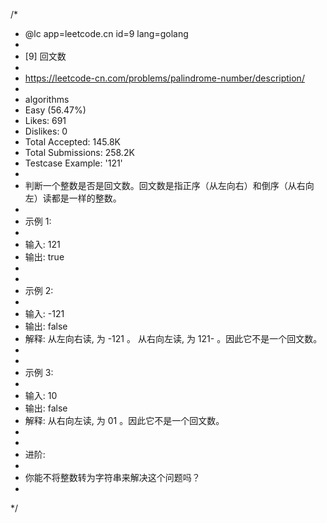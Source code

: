/*
 * @lc app=leetcode.cn id=9 lang=golang
 *
 * [9] 回文数
 *
 * https://leetcode-cn.com/problems/palindrome-number/description/
 *
 * algorithms
 * Easy (56.47%)
 * Likes:    691
 * Dislikes: 0
 * Total Accepted:    145.8K
 * Total Submissions: 258.2K
 * Testcase Example:  '121'
 *
 * 判断一个整数是否是回文数。回文数是指正序（从左向右）和倒序（从右向左）读都是一样的整数。
 * 
 * 示例 1:
 * 
 * 输入: 121
 * 输出: true
 * 
 * 
 * 示例 2:
 * 
 * 输入: -121
 * 输出: false
 * 解释: 从左向右读, 为 -121 。 从右向左读, 为 121- 。因此它不是一个回文数。
 * 
 * 
 * 示例 3:
 * 
 * 输入: 10
 * 输出: false
 * 解释: 从右向左读, 为 01 。因此它不是一个回文数。
 * 
 * 
 * 进阶:
 * 
 * 你能不将整数转为字符串来解决这个问题吗？
 * 
 */